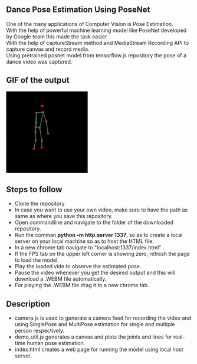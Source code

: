 ## Dance Pose Estimation Using PoseNet 

One of the many applications of Computer Vision is Pose Estimation.</br>
With the help of powerful machine learning model like PoseNet developed by Google team this made the task easier.</br>
With the help of captureStream method and MediaStream Recording API to capture canvas and record media.</br>
Using pretrained posnet model from tensorflow.js repository the pose of a dance video was captured.</br>


## GIF of the output 
![Alt Text](https://github.com/frh02/PoseNet_Dance/blob/master/Dance_Pose.gif)

## Steps to follow 

* Clone the repository</br>
* In case you want to use your own video, make sure to have the path as same as where you save this repository.</br>
* Open commandline and navigate to the folder of the downloaded repository.</br>
* Run the comman **python -m http.server 1337**, so as to create a local server on your local machine so as to host the HTML file.</br> 
* In a new chrome tab navigate to "localhost:1337/index.html" .</br> 
* If the FPS tab on the upper left corner is showing zero, refresh the page to load the model.</br>
* Play the loaded vide to observe the estimated pose.</br>
* Pause the video whenever you get the desired output and this will download a .WEBM file automatically.</br>
* For playing the .WEBM file drag it to a new chrome tab.</br>


## Description 

* camera.js is used to generate a camera feed for recording the video and using SinglePose and MultiPose estimation for single and multiple person respectively.
* demo_util.js generates a canvas and plots the joints and lines for real-time human pose estimation.
* index.html creates a web page for running the model using local host server. 




